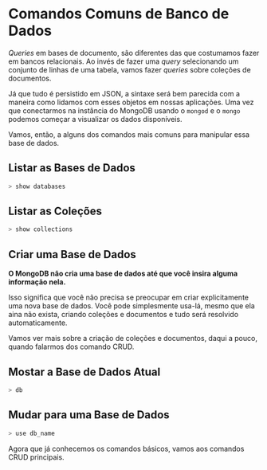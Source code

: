 # Comandos Comuns de Banco de Dados

_Queries_ em bases de documento, são diferentes das que costumamos fazer em bancos relacionais. Ao invés de fazer uma _query_ selecionando um conjunto de linhas de uma tabela, vamos fazer _queries_ sobre coleções de documentos.

Já que tudo é persistido em JSON, a sintaxe será bem parecida com a maneira como lidamos com esses objetos em nossas aplicações. Uma vez que conectarmos na instância do MongoDB usando o ```mongod``` e o ```mongo``` podemos começar a visualizar os dados disponíveis.

Vamos, então, a alguns dos comandos mais comuns para manipular essa base de dados.

## Listar as Bases de Dados

``` sh
> show databases
```

## Listar as Coleções

``` sh
> show collections
```

## Criar uma Base de Dados

**O MongoDB não cria uma base de dados até que você insira alguma informação nela.**

Isso significa que você não precisa se preocupar em criar explicitamente uma nova base de dados. Você pode simplesmente usa-lá, mesmo que ela aina não exista, criando coleções e documentos e tudo será resolvido automaticamente.

Vamos ver mais sobre a criação de coleções e documentos, daqui a pouco, quando falarmos dos comando CRUD.

## Mostar a Base de Dados Atual

``` sh
> db
```

## Mudar para uma Base de Dados

``` sh
> use db_name
```

Agora que já conhecemos os comandos básicos, vamos aos comandos CRUD principais.
